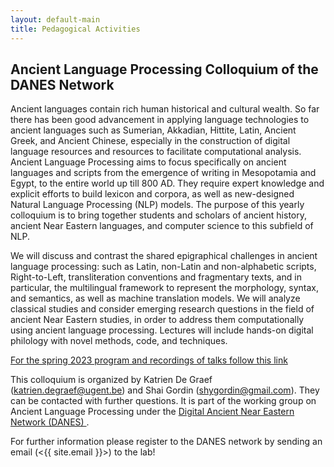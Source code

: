 ```yaml
---
layout: default-main
title: Pedagogical Activities
---
```


## Ancient Language Processing Colloquium of the DANES Network

Ancient languages contain rich human historical and cultural wealth. So far there has been good advancement in applying language technologies to ancient languages such as Sumerian, Akkadian, Hittite, Latin, Ancient Greek, and Ancient Chinese, especially in the construction of digital language resources and resources to facilitate computational analysis. Ancient Language Processing aims to focus specifically on ancient languages and scripts from the emergence of writing in Mesopotamia and Egypt, to the entire world up till 800 AD. They require expert knowledge and explicit efforts to build lexicon and corpora, as well as new-designed Natural Language Processing (NLP) models. The purpose of this yearly colloquium is to bring together students and scholars of ancient history, ancient Near Eastern languages, and computer science to this subfield of NLP.

We will discuss and contrast the shared epigraphical challenges in ancient language processing: such as Latin, non-Latin and non-alphabetic scripts, Right-to-Left, transliteration conventions and fragmentary texts, and in particular, the multilingual framework to represent the morphology, syntax, and semantics, as well as machine translation models. We will analyze classical studies and consider emerging research questions in the field of ancient Near Eastern studies, in order to address them computationally using ancient language processing. Lectures will include hands-on digital philology with novel methods, code, and techniques.

<p><a href="https://docs.google.com/document/d/1blLcr4td9ilI-dwGJ6Eh1qm0ZS1IAi9h/edit?usp=sharing&ouid=105840067147853910357&rtpof=true&sd=true" target="_blank">For the spring 2023 program and recordings of talks follow this link <i class="fas fa-chevron-right"></i></a></p>

This colloquium is organized by Katrien De Graef (katrien.degraef@ugent.be) and Shai Gordin (shygordin@gmail.com). They can be contacted with further questions. It is part of the working group on Ancient Language Processing under the <a href="https://digitalpasts.github.io/DANES/" target="_blank">Digital Ancient Near Eastern Network (DANES) <i class="fas fa-chevron-right"></i></a>. 

For further information please register to the DANES network by sending an email (<{{ site.email }}>) to the lab!
